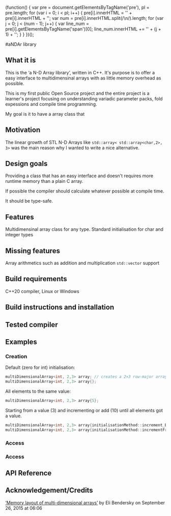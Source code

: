 (function() {
  var pre = document.getElementsByTagName('pre'),
    pl = pre.length;
  for (var i = 0; i < pl; i++) {
    pre[i].innerHTML = '<span class="line-number"></span>' + pre[i].innerHTML + '<span class="cl"></span>';
    var num = pre[i].innerHTML.split(/\n/).length;
    for (var j = 0; j < (num - 1); j++) {
      var line_num = pre[i].getElementsByTagName('span')[0];
      line_num.innerHTML += '<span>' + (j + 1) + '</span>';
    }
  }
})();

#aNDAr library
## What it is
This is the ‘a N-D Array library’, written in C++. It's purpose is to offer a easy interface to multidimensinal arrays with as little memory overhead as possible.

This is my first public Open Source project and the entire project is a learner's project focusing on understanding variadic parameter packs, fold expessions and compile time programming.

My goal is it to have a array class that


## Motivation
The linear growth of STL N-D Arrays like `std::array< std::array<char,2>, 3>` was the main reason why I wanted to write a nice alternative.


## Design goals
Providing a class that has an easy interface and doesn't requires more runtime memory than a plain C array.

If possible the compiler should calculate whatever possible at compile time.

It should be type-safe.


## Features
Multidimensinal array class for any type. Standard initialisation for char and integer types


## Missing features
Array arithmetics such as addition and multiplication
`std::vector` support


## Build requirements
C++20 compiler, Linux or Windows


## Build instructions and installation


## Tested compiler

## Examples
### Creation
Default (zero for int) initialisation:
```cpp
multiDimensionalArray<int, 2,3> array; // creates a 2×3 row-major array with all elements set to 0.
multiDimensionalArray<int, 2,3> array{};
```
All elements to the same value:
```cpp
multiDimensionalArray<int, 2,3> array{5};
```
Starting from a value (3) and incrementing or add (10) until all elements got a value.
```cpp
multiDimensionalArray<int, 2,3> array{initialisationMethod::increment_ByOne, 3}; // 3 to 8
multiDimensionalArray<int, 2,3> array{initialisationMethod::incrementFrom_By, 3, 10}; // {3, 13}, {23, 33}, {43 and 53}
```
### Access
### Access


## API Reference


## Acknowledgement/Credits
[‘Memory layout of multi-dimensional arrays’](https://eli.thegreenplace.net/2015/memory-layout-of-multi-dimensional-arrays/) by Eli Bendersky on September 26, 2015 at 06:06
